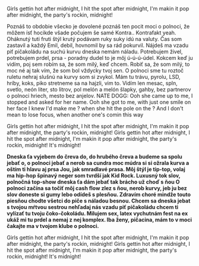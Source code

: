 Girls gettin hot after midnight,
I hit the spot after midnight,
I'm makin it pop after midnight,
the party's rockin, midnight!


Poznáš to obdobie všecko je dovolené
poznáš ten pocit moci o polnoci, že
môžem ísť hocikde všade počujem še
samé Kontra.. Kontrafakt yeah.
Oháknutý tuti fruti štýl krutý
podávam ruky suky idú na valuty.
Čas som zastavil a každý Emil,
debil, hovnomil by sa rád pokurvil.
Nájdeš ma vzadu piť pičakoládu
na suchú kurvu dneska nemám náladu.
Potrebujem živel, potrebujem prdel,
prsa - poradny dudel to je môj ú-ú-ú-údel.
Kokcem keď ju vidím, poj sem
robím sa, že som milý, keď chcem.
Robiť sa, že som milý, to moc né
aj tak vím, že som bol vždycky tvoj sen.
O polnoci sme tu roztoč ruletu
nehraj slušnú na kurvy som si zvykol.
Mám tu trávu, pyrolu, LSD, hríby, koks, piko
stretneme sa na hajzli, vim to.
Vidím len mesac, spln, svetlo, neón
liter, sto litrov, pol melón a melón
šlapky, gahby, bez partnerov
o polnoci hriech, mesto bez anjelov.
NATE DOGG:
Ooh she came up to me,
I stopped and asked for her name.
Ooh she got to me, with just one smile on her face
I knew I'd make me ? when she hit the pole on the ?
And I don't mean to lose focus, when another one's comin this way 

 Girls gettin hot after midnight,
I hit the spot after midnight,
I'm makin it pop after midnight,
the party's rockin, midnight!
Girls gettin hot after midnight,
I hit the spot after midnight,
I'm makin it pop after midnight,
the party's rockin, midnight!
It's midnight!


**Dneska ťa vyjebem do čreva
do, do hrubého čreva
a budeme sa spolu jebať
o, o polnoci jebať
a nerob sa cundra moc múdra
si si ožrala kurva
a oštím ti hlavu aj prsa
Jou, jak smradlavé prasa.
Môj štýl je tip-top, volaj ma hip-hop
špinavý neger som tvrdší jak Kid Rock.
Luxusný tok slov, polnočná top-show
dneska ťa dám jebať tak brácho už choď s ňou
O polnoci začína sa točiť môj cash flow
zlez s ňou, nerob kurvy, jeb ju bez slov
doneste si gumy lebo odídeš s plesňou.
Zdravím choré mindže touto piesňou
chodte všetci do piče s náladou besnou.
Chcem sa dneska jebat s tvojou mŕtvou sestrou
nehľadaj nás vzadu piť pičakoládu
chcem ti vylízať tu tvoju čoko-čokoládu.
Milujem sex, latex vychutnám fest na ex
ukáž mi tu prdel a nemaj z nej komplex.
Iba ženy, pičacina, mám to v moci
čakajte ma v tvojom klube o polnoci.**


Girls gettin hot after midnight,
I hit the spot after midnight,
I'm makin it pop after midnight,
the party's rockin, midnight!
Girls gettin hot after midnight,
I hit the spot after midnight,
I'm makin it pop after midnight,
the party's rockin, midnight!
It's midnight! 
